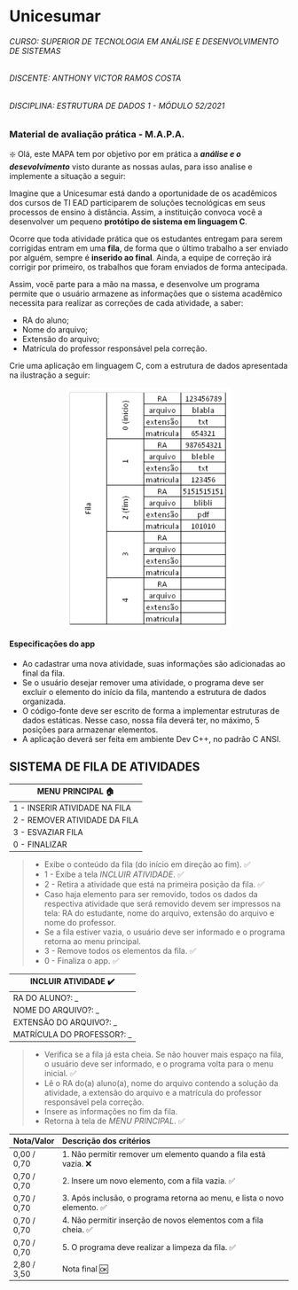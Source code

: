 # Unicesumar
###### CURSO: _SUPERIOR DE TECNOLOGIA EM ANÁLISE E DESENVOLVIMENTO DE SISTEMAS_
###### DISCENTE: _ANTHONY VICTOR RAMOS COSTA_
###### DISCIPLINA: _ESTRUTURA DE DADOS 1 - MÓDULO 52/2021_

### Material de avaliação prática - M.A.P.A.

❇️ Olá, este MAPA tem por objetivo por em prática a ***análise e o desevolvimento*** visto durante as nossas aulas, para isso analise e implemente a situação a seguir:

Imagine que a Unicesumar está dando a oportunidade de os acadêmicos dos cursos de TI EAD participarem de soluções tecnológicas em seus processos de ensino à distância. Assim, a instituição convoca você a desenvolver um pequeno **protótipo de sistema em linguagem C**. 

Ocorre que toda atividade prática que os estudantes entregam para serem corrigidas entram em uma **fila**, de forma que o último trabalho a ser enviado por alguém, sempre é **inserido ao final**. Ainda, a equipe de correção irá corrigir por primeiro, os trabalhos que foram enviados de forma antecipada.

Assim, você parte para a mão na massa, e desenvolve um programa permite que o usuário armazene as informações que o sistema acadêmico necessita para realizar as correções de cada atividade, a saber:
- RA do aluno;
- Nome do arquivo;
- Extensão do arquivo;
- Matrícula do professor responsável pela correção.

Crie uma aplicação em linguagem C, com a estrutura de dados apresentada na ilustração a seguir:

<img src="estrutura-de-dados1_mapa_exemplo.png" 
width="300" style="display: block; margin: 0 auto;"/>

#### Especificações do app
- Ao cadastrar uma nova atividade, suas informações são adicionadas ao final da fila.
- Se o usuário desejar remover uma atividade, o programa deve ser excluir o elemento do início da fila, mantendo a estrutura de dados organizada.
- O código-fonte deve ser escrito de forma a implementar estruturas de dados estáticas. Nesse caso, nossa fila deverá ter, no máximo, 5 posições para armazenar elementos.
- A aplicação deverá ser feita em ambiente Dev C++, no padrão C ANSI.

SISTEMA DE FILA DE ATIVIDADES
-

| MENU PRINCIPAL 🏠
|-|
| 1 - INSERIR ATIVIDADE NA FILA
| 2 - REMOVER ATIVIDADE DA FILA
| 3 - ESVAZIAR FILA
| 0 - FINALIZAR

>- Exibe o conteúdo da fila (do início em direção ao fim). ✅
>- 1 - Exibe a tela *INCLUIR ATIVIDADE*. ✅
>- 2 - Retira a atividade que está na primeira posição da fila. ✅
>- Caso haja elemento para ser removido, todos os dados da respectiva atividade que será removido devem ser impressos na tela: RA do estudante, nome do arquivo, extensão do arquivo e nome do professor.
>- Se a fila estiver vazia, o usuário deve ser informado e o programa retorna ao menu principal.
>- 3 - Remove todos os elementos da fila. ✅
>- 0 - Finaliza o app. ✅

| INCLUIR ATIVIDADE ✔️ |
|-|
| RA DO ALUNO?: _
| NOME DO ARQUIVO?: _
| EXTENSÃO DO ARQUIVO?: _
| MATRÍCULA DO PROFESSOR?: _

>- Verifica se a fila já esta cheia. Se não houver mais espaço na fila, o usuário deve ser informado, e o programa volta para o menu inicial. ✅ 
>- Lê o RA do(a) aluno(a), nome do arquivo contendo a solução da atividade, a extensão do arquivo e a matrícula do professor responsável pela correção. 
>- Insere as informações no fim da fila.
>- Retorna à tela de *MENU PRINCIPAL*. ✅

| Nota/Valor | Descrição dos critérios |
|---------|:---------------
| 0,00 / 0,70 | 1. Não permitir remover um elemento quando a fila está vazia. ❌
| 0,70 / 0,70 | 2. Insere um novo elemento, com a fila vazia. ✅
| 0,70 / 0,70 | 3. Após inclusão, o programa retorna ao menu, e lista o novo elemento. ✅
| 0,70 / 0,70 | 4. Não permitir inserção de novos elementos com a fila cheia. ✅
| 0,70 / 0,70 | 5. O programa deve realizar a limpeza da fila. ✅
| 2,80 / 3,50 | Nota final 🆗
